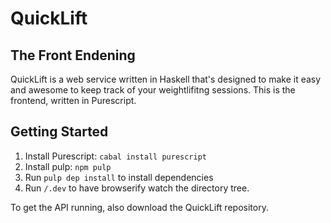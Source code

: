 # QuickLift

## The Front Endening

QuickLift is a web service written in Haskell that's designed to make it easy and awesome to keep track of your weightlifitng sessions.
This is the frontend, written in Purescript.

## Getting Started

1. Install Purescript: `cabal install purescript`
2. Install pulp: `npm pulp`
3. Run `pulp dep install` to install dependencies
4. Run `/.dev` to have browserify watch the directory tree.

To get the API running, also download the QuickLift repository.
